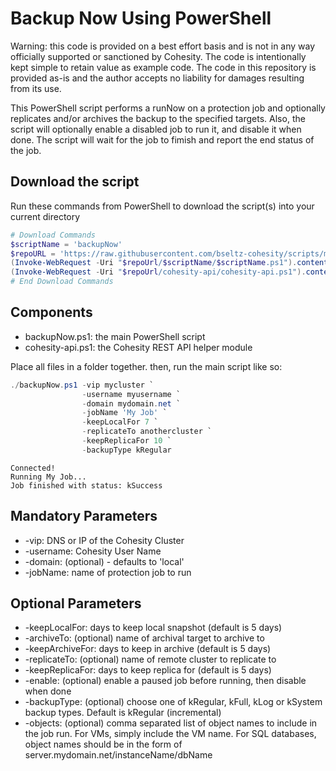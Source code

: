 # Backup Now Using PowerShell

Warning: this code is provided on a best effort basis and is not in any way officially supported or sanctioned by Cohesity. The code is intentionally kept simple to retain value as example code. The code in this repository is provided as-is and the author accepts no liability for damages resulting from its use.

This PowerShell script performs a runNow on a protection job and optionally replicates and/or archives the backup to the specified targets. Also, the script will optionally enable a disabled job to run it, and disable it when done. The script will wait for the job to fimish and report the end status of the job.

## Download the script

Run these commands from PowerShell to download the script(s) into your current directory

```powershell
# Download Commands
$scriptName = 'backupNow'
$repoURL = 'https://raw.githubusercontent.com/bseltz-cohesity/scripts/master/powershell'
(Invoke-WebRequest -Uri "$repoUrl/$scriptName/$scriptName.ps1").content | Out-File "$scriptName.ps1"; (Get-Content "$scriptName.ps1") | Set-Content "$scriptName.ps1"
(Invoke-WebRequest -Uri "$repoUrl/cohesity-api/cohesity-api.ps1").content | Out-File cohesity-api.ps1; (Get-Content cohesity-api.ps1) | Set-Content cohesity-api.ps1
# End Download Commands
```

## Components

* backupNow.ps1: the main PowerShell script
* cohesity-api.ps1: the Cohesity REST API helper module

Place all files in a folder together. then, run the main script like so:

```powershell
./backupNow.ps1 -vip mycluster `
                -username myusername `
                -domain mydomain.net `
                -jobName 'My Job' `
                -keepLocalFor 7 `
                -replicateTo anothercluster `
                -keepReplicaFor 10 `
                -backupType kRegular
```

```text
Connected!
Running My Job...
Job finished with status: kSuccess
```

## Mandatory Parameters

* -vip: DNS or IP of the Cohesity Cluster
* -username: Cohesity User Name
* -domain: (optional) - defaults to 'local'
* -jobName: name of protection job to run

## Optional Parameters

* -keepLocalFor: days to keep local snapshot (default is 5 days)
* -archiveTo: (optional) name of archival target to archive to
* -keepArchiveFor: days to keep in archive (default is 5 days)
* -replicateTo: (optional) name of remote cluster to replicate to
* -keepReplicaFor: days to keep replica for (default is 5 days)
* -enable: (optional) enable a paused job before running, then disable when done
* -backupType: (optional) choose one of kRegular, kFull, kLog or kSystem backup types. Default is kRegular (incremental)
* -objects: (optional) comma separated list of object names to include in the job run. For VMs, simply include the VM name. For SQL databases, object names should be in the form of server.mydomain.net/instanceName/dbName
